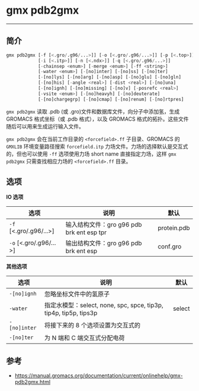 # gmx pdb2gmx

***

## 简介

```python
gmx pdb2gmx [-f [<.gro/.g96/...>]] [-o [<.gro/.g96/...>]] [-p [<.top>]]
            [-i [<.itp>]] [-n [<.ndx>]] [-q [<.gro/.g96/...>]]
            [-chainsep <enum>] [-merge <enum>] [-ff <string>]
            [-water <enum>] [-[no]inter] [-[no]ss] [-[no]ter]
            [-[no]lys] [-[no]arg] [-[no]asp] [-[no]glu] [-[no]gln]
            [-[no]his] [-angle <real>] [-dist <real>] [-[no]una]
            [-[no]ignh] [-[no]missing] [-[no]v] [-posrefc <real>]
            [-vsite <enum>] [-[no]heavyh] [-[no]deuterate]
            [-[no]chargegrp] [-[no]cmap] [-[no]renum] [-[no]rtpres]
```

`gmx pdb2gmx` 读取 .pdb (或 .gro)文件和数据库文件，向分子中添加氢，生成 GROMACS 格式坐标（或 .pdb 格式），以及 GROMACS 格式的拓扑。这些文件随后可以用来生成运行输入文件。

`gmx pdb2gmx` 会在当前工作目录的 `<forcefield>.ff` 子目录、GROMACS 的 `GMXLIB` 环境变量路径搜索 `forcefield.itp` 力场文件。力场的选择默认是交互式的，但也可以使用 `-ff` 选项使用力场 short name 直接指定力场，这样 `gmx pdb2gmx` 只需查找相应力场的 `<forcefield>.ff` 目录。



## 选项

**IO 选项**

|选项|说明|默认|
|---|---|---|
|`-f` [<.gro/.g96/...>]|输入结构文件：gro g96 pdb brk ent esp tpr|protein.pdb|
|`-o` [<.gro/.g96/…>]|输出结构文件：gro g96 pdb brk ent esp|conf.gro|

**其他选项**

|选项|说明|默认|
|---|---|---|
|`-[no]ignh`|忽略坐标文件中的氢原子|
|`-water`|指定水模型：select, none, spc, spce, tip3p, tip4p, tip5p, tips3p|select|
|`-[no]inter`|将接下来的 8 个选项设置为交互式的|
|`-[no]ter`|为 N 端和 C 端交互式分配电荷|

## 参考

- https://manual.gromacs.org/documentation/current/onlinehelp/gmx-pdb2gmx.html
